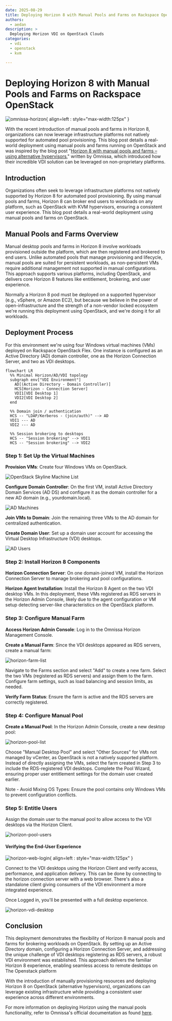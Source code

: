 ```yaml
---
date: 2025-08-29
title: Deploying Horizon 8 with Manual Pools and Farms on Rackspace OpenStack
authors:
  - aedan
description: >
  Deploying Horizon VDI on OpenStack Clouds
categories:
  - vdi
  - openstack
  - kvm

---
```


# Deploying Horizon 8 with Manual Pools and Farms on Rackspace OpenStack

![omnissa-horizon](assets/images/2025-08-29/omnissa-horizon.png){ align=left : style="max-width:125px" }

With the recent introduction of manual pools and farms in Horizon 8, organizations can now leverage infrastructure platforms not natively supported for automated pool provisioning. This blog post details a real-world deployment using manual pools and farms running on OpenStack and was inspired by the blog post "[Horizon 8 with manual pools and farms – using alternative hypervisors](https://community.omnissa.com/technical-blog/horizon-8-with-manual-pools-and-farms-using-alternative-hypervisors-r144)," written by Omnissa, which introduced how their incredible VDI solution can be leveraged on non-proprietary platforms.

<!-- more -->

## Introduction

Organizations often seek to leverage infrastructure platforms not natively supported by Horizon 8 for automated pool provisioning. By using manual pools and farms, Horizon 8 can broker end users to workloads on any platform, such as OpenStack with KVM hypervisors, ensuring a consistent user experience. This blog post details a real-world deployment using manual pools and farms on OpenStack.

## Manual Pools and Farms Overview

Manual desktop pools and farms in Horizon 8 involve workloads provisioned outside the platform, which are then registered and brokered to end users. Unlike automated pools that manage provisioning and lifecycle, manual pools are suited for persistent workloads, as non-persistent VMs require additional management not supported in manual configurations. This approach supports various platforms, including OpenStack, and delivers core Horizon 8 features like entitlement, brokering, and user experience.

Normally a Horizon 8 pod must be deployed on a supported hypervisor (e.g., vSphere, or Amazon EC2), but because we believe in the power of open-infrastructure and the strength of a non-vendor locked ecosystem we're running this deployment using OpenStack, and we're doing it for all workloads.

## Deployment Process

For this environment we're using four Windows virtual machines (VMs) deployed on Rackspace OpenStack Flex. One instance is configured as an Active Directory (AD) domain controller, one as the Horizon Connection Server, and two as VDI desktops.

``` mermaid
flowchart LR
  %% Minimal Horizon/AD/VDI topology
  subgraph env["VDI Environment"]
    AD[(Active Directory - Domain Controller)]
    HCS[Horizon - Connection Server]
    VDI1[VDI Desktop 1]
    VDI2[VDI Desktop 2]
  end

  %% Domain join / authentication
  HCS -- "LDAP/Kerberos - (join/auth)" --> AD
  VDI1 --- AD
  VDI2 --- AD

  %% Session brokering to desktops
  HCS -- "Session brokering" --> VDI1
  HCS -- "Session brokering" --> VDI2
```

### Step 1: Set Up the Virtual Machines

**Provision VMs**: Create four Windows VMs on OpenStack.

![OpenStack Skyline Machine List](assets/images/2025-08-29/Skyline-machine-list.png)

**Configure Domain Controller**: On the first VM, install Active Directory Domain Services (AD DS) and configure it as the domain controller for a new AD domain (e.g., yourdomain.local).

![AD Machines](assets/images/2025-08-29/Active-directory-registered-machines.png)

**Join VMs to Domain**: Join the remaining three VMs to the AD domain for centralized authentication.

**Create Domain User**: Set up a domain user account for accessing the Virtual Desktop Infrastructure (VDI) desktops.

![AD Users](assets/images/2025-08-29/Active-directory-user.png)

### Step 2: Install Horizon 8 Components

**Horizon Connection Server**: On one domain-joined VM, install the Horizon Connection Server to manage brokering and pool configurations.

**Horizon Agent Installation**: Install the Horizon 8 Agent on the two VDI desktop VMs. In this deployment, these VMs registered as RDS servers in the Horizon Admin Console, likely due to the agent configuration or VM setup detecting server-like characteristics on the OpenStack platform.

### Step 3: Configure Manual Farm

**Access Horizon Admin Console**: Log in to the Omnissa Horizon Management Console.

**Create a Manual Farm**: Since the VDI desktops appeared as RDS servers, create a manual farm:

![horizon-farm-list](assets/images/2025-08-29/Portal-farm-list.png)

Navigate to the Farms section and select "Add" to create a new farm.
Select the two VMs (registered as RDS servers) and assign them to the farm.
Configure farm settings, such as load balancing and session limits, as needed.

**Verify Farm Status**: Ensure the farm is active and the RDS servers are correctly registered.

### Step 4: Configure Manual Pool

**Create a Manual Pool**: In the Horizon Admin Console, create a new desktop pool:

![horizon-pool-list](assets/images/2025-08-29/portal-pool-list.png)

Choose "Manual Desktop Pool" and select "Other Sources" for VMs not managed by vCenter, as OpenStack is not a natively supported platform. Instead of directly assigning the VMs, select the farm created in Step 3 to include the RDS-registered VDI desktops. Complete the Pool Wizard, ensuring proper user entitlement settings for the domain user created earlier.

Note - Avoid Mixing OS Types: Ensure the pool contains only Windows VMs to prevent configuration conflicts.

### Step 5: Entitle Users

Assign the domain user to the manual pool to allow access to the VDI desktops via the Horizon Client.

![horizon-pool-users](assets/images/2025-08-29/Portal-user-list.png)

#### Verifying the End-User Experience

![horizon-web-login](assets/images/2025-08-29/Client-web-login.png){ align=left : style="max-width:125px" }

Connect to the VDI desktops using the Horizon Client and verify access, performance, and application delivery. This can be done by connecting to the horizon connection server with a web browser. There's also a standalone client giving consumers of the VDI environment a more integrated experience.

Once Logged in, you'll be presented with a full desktop experience.

![horizon-vdi-desktop](assets/images/2025-08-29/Inside-vdi-desktop.png)

## Conclusion

This deployment demonstrates the flexibility of Horizon 8 manual pools and farms for brokering workloads on OpenStack. By setting up an Active Directory domain, configuring a Horizon Connection Server, and addressing the unique challenge of VDI desktops registering as RDS servers, a robust VDI environment was established. This approach delivers the familiar Horizon 8 experience, enabling seamless access to remote desktops on The Openstack platform

With the introduction of manually provisioning resources and deploying Horizon 8 on OpenStack (alternative hypervisors), organizations can leverage existing infrastructure while providing a consistent user experience across different environments.

For more information on deploying Horizon using the manual pools functionality, refer to Omnissa's official documentation as found [here](https://docs.omnissa.com/bundle/Desktops-and-Applications-in-HorizonVmulti/page/CreatingandManagingManualDesktopPools.html).
